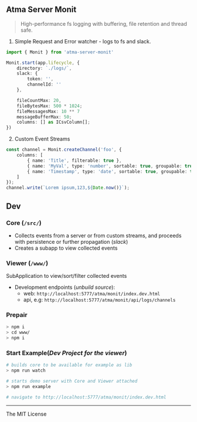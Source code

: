 Atma Server Monit
-----

> High-performance fs logging with buffering, file retention and thread safe.

1. Simple Request and Error watcher - logs to fs and slack.

```ts
import { Monit } from 'atma-server-monit'

Monit.start(app.lifecycle, {
    directory: `./logs/`,
    slack: {
        token: '',
        channelId: ''
    },

    fileCountMax: 20,
    fileBytesMax: 500 * 1024;
    fileMessagesMax: 10 ** 7
    messageBufferMax: 50;
    columns: [] as ICsvColumn[];
})
```

2. Custom Event Streams

```ts
const channel = Monit.createChannel('foo', {
    columns: [
        { name: 'Title', filterable: true },
        { name: 'MyVal', type: 'number', sortable: true, groupable: true },
        { name: 'Timestamp', type: 'date', sortable: true, groupable: true },
    ]
});
channel.write(`Lorem ipsum,123,${Date.now()}`);
```

## Dev

### Core (`/src/`)

* Collects events from a server or from custom streams, and proceeds with persistence or further propagation (_slack_)
* Creates a subapp to view collected events

### Viewer (`/www/`)

SubApplication to view/sort/filter collected events

* Development endpoints (_unbuild source_):
    * web: `http://localhost:5777/atma/monit/index.dev.html`
    * api, e.g: `http://localhost:5777/atma/monit/api/logs/channels`


### Prepair

```sh
> npm i
> cd www/
> npm i
```

### Start Example(_Dev Project for the viewer_)

```sh
# builds core to be available for example as lib
> npm run watch

# starts demo server with Core and Viewer attached
> npm run example

# navigate to http://localhost:5777/atma/monit/index.dev.html
```

----
The MIT License
